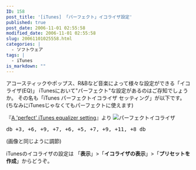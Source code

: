 ```yaml
---
ID: 158
post_title: '[iTunes] 「パーフェクト」イコライザ設定'
published: true
post_date: 2006-11-01 02:55:58
modified_date: 2006-11-01 02:55:58
slug: 20061101025558.html
categories: |
  - ソフトウェア
tags: |
  - iTunes
is_markdown: ""
---
```

アコースティックやポップス、R&Bなど音楽によって様々な設定ができる「イコライザ(EQ)」
iTunesにおいて"パーフェクト"な設定があるのはご存知でしょうか。
その名も「iTunes パーフェクトイコライザ セッティング」が以下です。
(ちなみにiTunesじゃなくてもパーフェクトに使えます)
<!--more-->
『<a href="http://hints.macworld.com/article.php?story=20040902070807431" rel="nofollow">A 'perfect' iTunes equalizer setting</a>』より
<img alt="パーフェクトイコライザ" title="パーフェクトイコライザ" src="[cfview name='img_1']" />

<pre>db +3, +6, +9, +7, +6, +5, +7, +9, +11, +8 db</pre>
(画像と同じように調節)

iTunesのイコライザの設定は
「<strong>表示</strong>」>「<strong>イコライザの表示</strong>」>「<strong>プリセットを作成</strong>」からどうぞ。